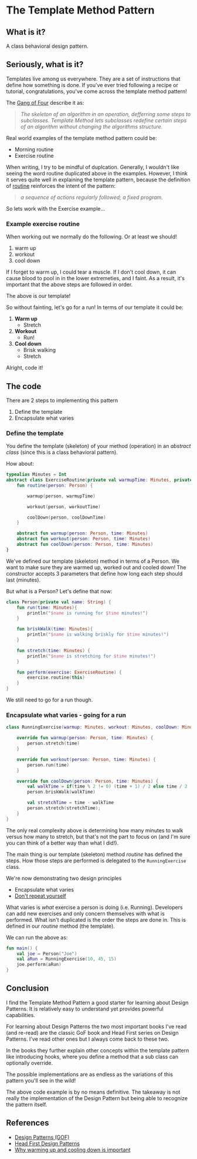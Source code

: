 # The Template Method Pattern

## What is it?

A class behavioral design pattern.

## Seriously, what is it?

Templates live among us everywhere. They are a set of instructions that define how something is done. If you've ever tried following a recipe or tutorial, congratulations, you've come across the template method pattern! 

The [Gang of Four](http://wiki.c2.com/?GangOfFour) describe it as:

> *The skeleton of an algorithm in an operation, defferring some steps to subclasses. Template Method lets subclasses redefine certain steps of an algorithm without changing the algorithms structure.*

Real world examples of the template method pattern could be:

* Morning routine
* Exercise routine

When writing, I try to be mindful of duplcation. Generally, I wouldn't  like seeing the word routine duplicated above in the examples. 
However, I think it serves quite well in explaining the template pattern, because the definition of [routine](https://www.lexico.com/en/definition/routine) reinforces the intent of the pattern:

> *a sequence of actions regularly followed; a fixed program.*


So lets work with the Exercise example...

### Example exercise routine

When working out we normally do the following. Or at least we should!

1. warm up
2. workout
3. cool down

If I forget to warm up, I could tear a muscle.
If I don't cool down, it can cause blood to pool in in the lower extremeties, and I faint. 
As a result, it's important that the above steps are followed in order.

The above is our template!

So without fainting, let's go for a run! 
In terms of our template it could be:

1. **Warm up**
    * Stretch
2. **Workout**
    * Run!
3. **Cool down**
    * Brisk walking
    * Stretch

Alright, code it!

## The code

There are 2 steps to implementing this pattern

1. Define the template
2. Encapsulate what varies


### Define the template

You define the template (skeleton) of your method (operation) in an *abstract class* (since this is a class behavioral pattern).

How about:

```kotlin
typealias Minutes = Int
abstract class ExerciseRoutine(private val warmupTime: Minutes, private val workoutTime: Minutes, private val coolDownTime: Minutes) {
    fun routine(person: Person) {

        warmup(person, warmupTime)

        workout(person, workoutTime)

        coolDown(person, coolDownTime)
    }

    abstract fun warmup(person: Person, time: Minutes)
    abstract fun workout(person: Person, time: Minutes)
    abstract fun coolDown(person: Person, time: Minutes)
}
```

We've defined our template (skeleton) method in terms of a Person. 
We want to make sure they are warmed up, worked out and cooled down!
The constructor accepts 3 parameters that define how long each step should last (minutes).

But what is a Person? Let's define that now:

```kotlin
class Person(private val name: String) {
    fun run(time: Minutes){
        println("$name is running for $time minutes!")
    }

    fun briskWalk(time: Minutes){
        println("$name is walking briskly for $time minutes!")
    }

    fun stretch(time: Minutes) {
        println("$name is stretching for $time minutes!")
    }

    fun perform(exercise: ExerciseRoutine) {
        exercise.routine(this)
    }
}
```

We still need to go for a run though.

### Encapsulate what varies - going for a run

```kotlin
class RunningExercise(warmup: Minutes, workout: Minutes, coolDown: Minutes) : ExerciseRoutine(warmup, workout, coolDown) {

    override fun warmup(person: Person, time: Minutes) {
        person.stretch(time)
    }

    override fun workout(person: Person, time: Minutes) {
        person.run(time)
    }

    override fun coolDown(person: Person, time: Minutes) {
        val walkTime = if(time % 2 != 0) (time + 1) / 2 else time / 2
        person.briskWalk(walkTime)

        val stretchTime = time - walkTime
        person.stretch(stretchTime);
    }
}
```

The only real complexity above is determining how many minutes to walk versus how many to stretch, but that's not the part to focus on (and I'm sure you can think of a better way than what I did!).

The main thing is our template (skeleton) method *routine* has defined the steps. 
How those steps are performed is delegated to the `RunningExercise` class.

We're now demonstrating two design principles

* Encapsulate what varies
* [Don't repeat yourself](https://en.wikipedia.org/wiki/Don%27t_repeat_yourself)

What varies is *what* exercise a person is doing (i.e. Running). Developers can add new exercises and only concern themselves with what is performed.
What isn't duplicated is the order the steps are done in. This is defined in our *routine* method (the template).

We can run the above as:

```kotlin
fun main() {
    val joe = Person("Joe")
    val aRun = RunningExercise(10, 45, 15)
    joe.perform(aRun)
}
```

## Conclusion

I find the Template Method Pattern a good starter for learning about Design Patterns. 
It is relatively easy to understand yet provides powerful capabilities.

For learning about Design Patterns the two most important books I've read (and re-read) are the classic GoF book and Head First series on Design Patterns.
I've read other ones but I always come back to these two.

In the books they further explain other concepts within the template pattern like introducing hooks, where you define a method that a sub class can optionally override. 

The possible implementations are as endless as the variations of this pattern you'll see in the wild! 

The above code example is by no means definitive. 
The takeaway is not really the implementation of the Design Pattern but being able to recognize the pattern itself. 

## References

* [Design Patterns (GOF)](https://www.amazon.com/Design-Patterns-Object-Oriented-Addison-Wesley-Professional-ebook/dp/B000SEIBB8)
* [Head First Design Patterns](https://www.amazon.com/Head-First-Design-Patterns-Object-Oriented-ebook-dp-B08P3X99QP/dp/B08P3X99QP)
* [Why warming up and cooling down is important](https://www.tricitymed.org/2016/12/warming-cooling-important/)
